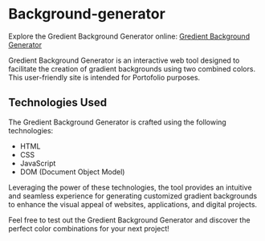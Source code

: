 # Background-generator

Explore the Gredient Background Generator online: [Gredient Background Generator](https://popovalexei.github.io/Gredient-Background-Generaor/)

Gredient Background Generator is an interactive web tool designed to facilitate the creation of gradient backgrounds using two combined colors. This user-friendly site is intended for Portofolio purposes.

## Technologies Used

The Gredient Background Generator is crafted using the following technologies:

- HTML
- CSS
- JavaScript
- DOM (Document Object Model)

Leveraging the power of these technologies, the tool provides an intuitive and seamless experience for generating customized gradient backgrounds to enhance the visual appeal of websites, applications, and digital projects.

Feel free to test out the Gredient Background Generator and discover the perfect color combinations for your next project!
